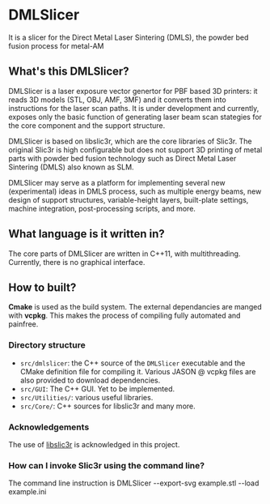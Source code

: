 # DMLSlicer
It is a slicer for the Direct Metal Laser Sintering (DMLS),  the powder bed fusion process for metal-AM

## What's this DMLSlicer?
DMLSlicer  is  a laser exposure vector genertor  for PBF based 3D printers: it reads 3D models (STL, OBJ, AMF, 3MF) and it converts them into instructions for the laser scan paths. It is under development and currently, exposes only the basic function of generating laser beam scan stategies for the core component and the support structure.

DMLSlicer is based on libslic3r, which are the core libraries of Slic3r.  The original Slic3r is  high configurable but does not support 3D printing of metal parts with powder bed fusion technology such as Direct Metal Laser Sintering (DMLS) also known as SLM. 

DMLSlicer may serve as  a platform for implementing several new (experimental) ideas in DMLS process, such as multiple energy beams, new design of support structures, variable-height layers, built-plate  settings, machine integration, post-processing scripts, and more. 

## What language is it written in?
The core parts of DMLSlicer  are written in C++11, with multithreading. Currently, there is no  graphical interface.

## How to built?
**Cmake**  is used as the build system. The external dependancies are manged with  **vcpkg**. This makes the process of compiling fully automated and painfree.

### Directory structure


* `src/dmlslicer`: the C++ source of the `DMLSlicer` executable and the CMake definition file for compiling it. Various JASON @ vcpkg files are also provided to download dependencies.
* `src/GUI`: The C++ GUI. Yet to be implemented.
* `src/Utilities/`: various useful libraries.
* `src/Core/`: C++ sources for libslic3r and many more.

### Acknowledgements

The use of   [libslic3r](https://manual.slic3r.org/libslic3r-doc/)  is acknowledged in this project.


### How can I invoke Slic3r using the command line?

The command line  instruction is     DMLSlicer --export-svg  example.stl --load  example.ini 

